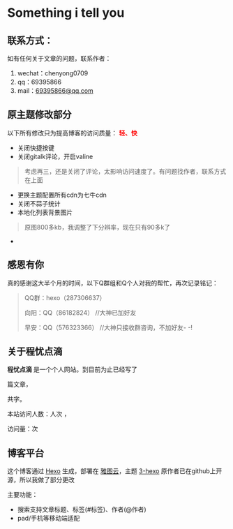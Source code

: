 # Something i tell you  

## 联系方式：

如有任何关于文章的问题，联系作者：  
1. wechat：chenyong0709  
2. qq：69395866  
3. mail：69395866@qq.com  

## 原主题修改部分
以下所有修改只为提高博客的访问质量： <strong><font color = red>轻、快</font></strong>  
- 关闭快捷按键
- 关闭gitalk评论，开启valine  
>考虑再三，还是关闭了评论，太影响访问速度了。有问题找作者，联系方式在上面

- 更换主题配置所有cdn为七牛cdn
- 关闭不蒜子统计
- 本地化列表背景图片  
>原图800多kb，我调整了下分辨率，现在只有90多k了  

- 

## 感恩有你

真的感谢这大半个月的时间，以下Q群组和Q个人对我的帮忙，再次记录铭记：

> QQ群：hexo（287306637）
>
> 向阳：QQ（86182824）  //大神已加好友
>
> 早安：QQ（576323366）    //大神只接收群咨询，不加好友- -!

## 关于程忧点滴
**程忧点滴** 是一个个人网站。到目前为止已经写了

<code class="article_number"></code>篇文章， 

共<code class="site_word_count"></code>字。

本站访问人数：<code class="site_uv"></code>人次 ， 

访问量：<code class="site_pv"></code>次

## 博客平台
这个博客通过 [Hexo](https://hexo.io/) 生成，部署在 [雅图云](https://www.yatuyun.com/)，主题 [3-hexo](https://github.com/yelog/hexo-theme-3-hexo) 原作者已在github上开源，所以我做了部分更改

主要功能：
- 搜索支持文章标题、标签(#标签)、作者(@作者)
- pad/手机等移动端适配

  
